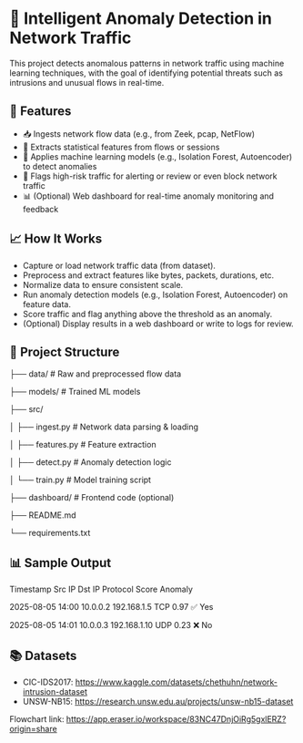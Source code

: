 # 🧠 Intelligent Anomaly Detection in Network Traffic
This project detects anomalous patterns in network traffic using machine learning techniques, with the goal of identifying potential threats such as intrusions and unusual flows in real-time.

## 🚀 Features
- 📥 Ingests network flow data (e.g., from Zeek, pcap, NetFlow)
- 🧮 Extracts statistical features from flows or sessions
- 🤖 Applies machine learning models (e.g., Isolation Forest, Autoencoder) to detect anomalies
- 🔔 Flags high-risk traffic for alerting or review or even block network traffic
- 📊 (Optional) Web dashboard for real-time anomaly monitoring and feedback

## 📈 How It Works
- Capture or load network traffic data (from dataset).
- Preprocess and extract features like bytes, packets, durations, etc.
- Normalize data to ensure consistent scale.
- Run anomaly detection models (e.g., Isolation Forest, Autoencoder) on feature data.
- Score traffic and flag anything above the threshold as an anomaly.
- (Optional) Display results in a web dashboard or write to logs for review.

## 📂 Project Structure
├── data/               # Raw and preprocessed flow data

├── models/             # Trained ML models

├── src/

│   ├── ingest.py       # Network data parsing & loading

│   ├── features.py     # Feature extraction

│   ├── detect.py       # Anomaly detection logic

│   └── train.py        # Model training script

├── dashboard/          # Frontend code (optional)

├── README.md

└── requirements.txt

## 📊 Sample Output
Timestamp	Src IP	Dst IP	Protocol	Score	Anomaly

2025-08-05 14:00	10.0.0.2	192.168.1.5	TCP	0.97	✅ Yes

2025-08-05 14:01	10.0.0.3	192.168.1.10	UDP	0.23	❌ No

## 📚 Datasets
- CIC-IDS2017: https://www.kaggle.com/datasets/chethuhn/network-intrusion-dataset
- UNSW-NB15: https://research.unsw.edu.au/projects/unsw-nb15-dataset


Flowchart link: https://app.eraser.io/workspace/83NC47DnjOiRg5gxlERZ?origin=share
